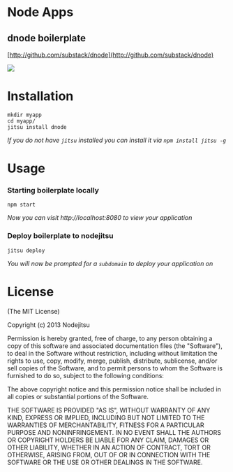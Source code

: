 # Node Apps
## dnode boilerplate

[http://github.com/substack/dnode](http://github.com/substack/dnode)

![](https://github.com/nodeapps/boilerplates/raw/master/screenshots/dnode.png)

# Installation

    mkdir myapp
    cd myapp/
    jitsu install dnode

*If you do not have `jitsu` installed you can install it via `npm install jitsu -g`*


# Usage

### Starting boilerplate locally

    npm start

*Now you can visit http://localhost:8080 to view your application*

### Deploy boilerplate to nodejitsu

    jitsu deploy

*You will now be prompted for a `subdomain` to deploy your application on*


# License

(The MIT License)

Copyright (c) 2013 Nodejitsu

Permission is hereby granted, free of charge, to any person obtaining a copy of this software and associated documentation files (the "Software"), to deal in the Software without restriction, including without limitation the rights to use, copy, modify, merge, publish, distribute, sublicense, and/or sell copies of the Software, and to permit persons to whom the Software is furnished to do so, subject to the following conditions:

The above copyright notice and this permission notice shall be included in all copies or substantial portions of the Software.

THE SOFTWARE IS PROVIDED "AS IS", WITHOUT WARRANTY OF ANY KIND, EXPRESS OR IMPLIED, INCLUDING BUT NOT LIMITED TO THE WARRANTIES OF MERCHANTABILITY, FITNESS FOR A PARTICULAR PURPOSE AND NONINFRINGEMENT. IN NO EVENT SHALL THE AUTHORS OR COPYRIGHT HOLDERS BE LIABLE FOR ANY CLAIM, DAMAGES OR OTHER LIABILITY, WHETHER IN AN ACTION OF CONTRACT, TORT OR OTHERWISE, ARISING FROM, OUT OF OR IN CONNECTION WITH THE SOFTWARE OR THE USE OR OTHER DEALINGS IN THE SOFTWARE.
